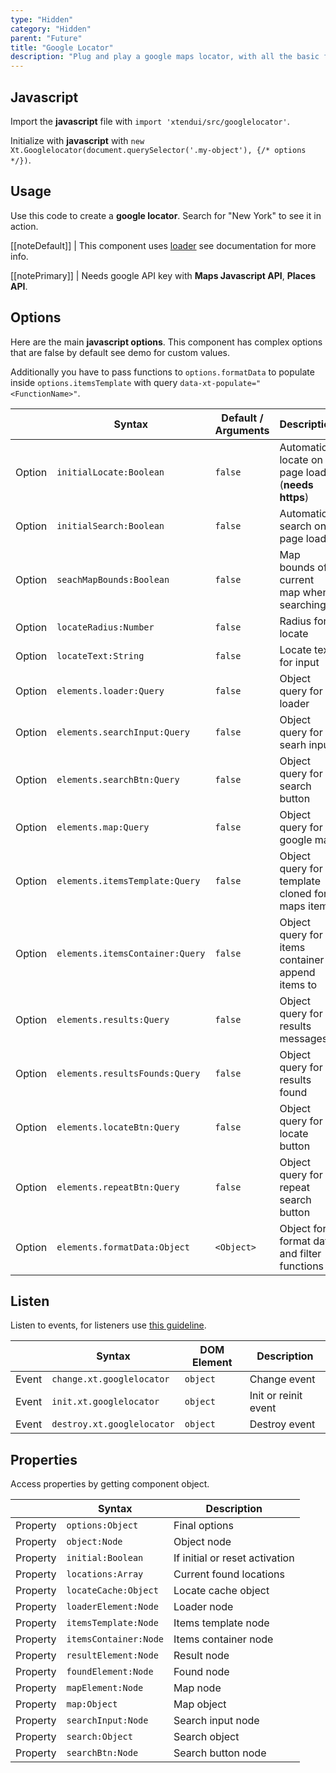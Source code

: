 ```yaml
---
type: "Hidden"
category: "Hidden"
parent: "Future"
title: "Google Locator"
description: "Plug and play a google maps locator, with all the basic functionality and more."
---
```


## Javascript

Import the **javascript** file with `import 'xtendui/src/googlelocator'`.

Initialize with **javascript** with `new Xt.Googlelocator(document.querySelector('.my-object'), {/* options */})`.


## Usage

Use this code to create a **google locator**. Search for "New York" to see it in action.

[[noteDefault]]
| This component uses [loader](/components/loader) see documentation for more info.

[[notePrimary]]
| Needs google API key with **Maps Javascript API**, **Places API**.

<demo>
  <div class="gatsby_demo_item xt-toggle" data-iframe="demos/components/layout/googlelocator">
  </div>
</demo>

## Options

Here are the main **javascript options**. This component has complex options that are false by default see demo for custom values.

Additionally you have to pass functions to `options.formatData` to populate inside `options.itemsTemplate` with query `data-xt-populate="<FunctionName>"`.

<div class="xt-overflow-sub overflow-y-hidden overflow-x-scroll my-5 xt-my-auto w-full">

|                         | Syntax                                    | Default / Arguments                       | Description                   |
| ----------------------- | ----------------------------------------- | ----------------------------- | ----------------------------- |
| Option                    | `initialLocate:Boolean`                          | `false`        | Automatic locate on page load (**needs https**)            |
| Option                    | `initialSearch:Boolean`                          | `false`        | Automatic search on page load            |
| Option                    | `seachMapBounds:Boolean`                          | `false`        | Map bounds of current map  when searching             |
| Option                    | `locateRadius:Number`                          | `false`        | Radius for locate            |
| Option                    | `locateText:String`                          | `false`        | Locate text for input            |
| Option                    | `elements.loader:Query`                          | `false`        | Object query for loader             |
| Option                    | `elements.searchInput:Query`                          | `false`        | Object query for searh input             |
| Option                    | `elements.searchBtn:Query`                          | `false`        | Object query for search button             |
| Option                    | `elements.map:Query`                          | `false`        | Object query for google map             |
| Option                    | `elements.itemsTemplate:Query`                          | `false`        | Object query for template cloned for maps items             |
| Option                    | `elements.itemsContainer:Query`                          | `false`        | Object query for items container to append items to             |
| Option                    | `elements.results:Query`                          | `false`        | Object query for results messages             |
| Option                    | `elements.resultsFounds:Query`                          | `false`        | Object query for results found             |
| Option                    | `elements.locateBtn:Query`                          | `false`        | Object query for locate button             |
| Option                    | `elements.repeatBtn:Query`                          | `false`        | Object query for repeat search button             |
| Option                    | `elements.formatData:Object`                          | `<Object>`        | Object for format data and filter functions             |


</div>

## Listen

Listen to events, for listeners use [this guideline](/components/javascript#listeners).

<div class="xt-overflow-sub overflow-y-hidden overflow-x-scroll my-5 xt-my-auto w-full">

|                         | Syntax                                    | DOM Element                    | Description                   |
| ----------------------- | ----------------------------------------- | ----------------------------- | ----------------------------- |
| Event                   | `change.xt.googlelocator`           | `object` | Change event             |
| Event                   | `init.xt.googlelocator`           | `object` | Init or reinit event             |
| Event                   | `destroy.xt.googlelocator`           | `object` | Destroy event             |

</div>

## Properties

Access properties by getting component object.

<div class="xt-overflow-sub overflow-y-hidden overflow-x-scroll my-5 xt-my-auto w-full">

|                         | Syntax                                   | Description                   |
| ----------------------- | ---------------------------------------- | ----------------------------- |
| Property                   | `options:Object`       | Final options             |
| Property                   | `object:Node`       | Object node             |
| Property                   | `initial:Boolean`       | If initial or reset activation             |
| Property                   | `locations:Array`       | Current found locations             |
| Property                   | `locateCache:Object`       | Locate cache object             |
| Property                   | `loaderElement:Node`       | Loader node             |
| Property                   | `itemsTemplate:Node`       | Items template node             |
| Property                   | `itemsContainer:Node`       | Items container node             |
| Property                   | `resultElement:Node`       | Result node             |
| Property                   | `foundElement:Node`       | Found node             |
| Property                   | `mapElement:Node`       | Map node             |
| Property                   | `map:Object`       | Map object             |
| Property                   | `searchInput:Node`       | Search input node             |
| Property                   | `search:Object`       | Search object             |
| Property                   | `searchBtn:Node`       | Search button node             |

</div>
